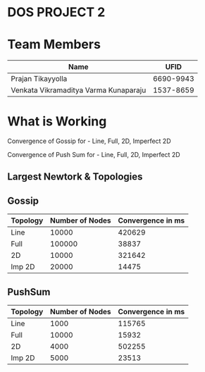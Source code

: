 ﻿# DOS PROJECT 2

# Team Members

| Name | UFID  |
|--|--|
| Prajan Tikayyolla | 6690-9943 |
|Venkata Vikramaditya Varma Kunaparaju|1537-8659|



# What is Working

Convergence of Gossip for - Line, Full, 2D, Imperfect 2D

Convergence of Push Sum for - Line, Full, 2D, Imperfect 2D


## Largest Newtork & Topologies 

## Gossip
|Topology| Number of Nodes  | Convergence in ms
|--|--| --|
| Line | 10000 | 420629 |
| Full| 100000 | 38837|
| 2D| 10000 | 321642 |
| Imp 2D| 20000 | 14475 |

## PushSum 
|Topology| Number of Nodes  | Convergence in ms
|--|--| --|
| Line | 1000 | 115765 |
| Full| 10000 | 15932|
| 2D| 4000 | 502255 |
| Imp 2D| 5000 | 23513 |

